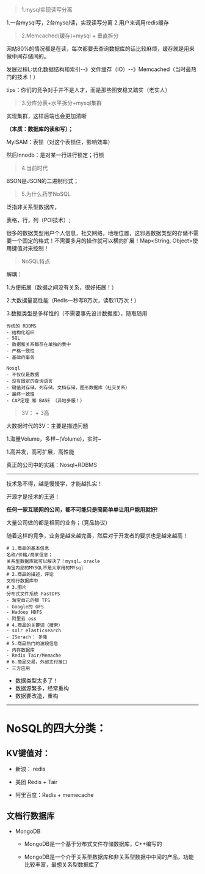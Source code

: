 > 1.mysql实现读写分离

1.一台mysql写，2台mysql读，实现读写分离
2.用户来调用redis缓存

> 2.Memcached(缓存)+mysql + 垂直拆分

网站80%的情况都是在读，每次都要去查询数据库的话比较麻烦，缓存就是用来做中间存储间的。

发展过程L:优化数据结构和索引--》文件缓存（IO）--》Memcached（当时最热门的技术！）

tips：你们的竞争对手并不是人才，而是那些图安稳又踏实（老实人）

>3.分库分表+水平拆分+mysql集群

实现集群，这样后端也会更加清晰

**（本质：数据库的读和写）；**

MyISAM：表锁（对这个表锁住，影响效率）

然后Innodb：是对某一行进行锁定；行锁

> 4.当前时代

BSON是JSON的二进制形式；

> 5.为什么药学NoSQL

泛指非关系型数据库，

表格，行，列（POI技术）;

很多的数据类型用户个人信息，社交网络，地理位置，这邪恶数据类型的存储不需要一个固定的格式！不需要多月的操作就可以横向扩展！Map<String, Object>使用键值对来控制！

> NoSQL特点

解耦：

1.方便拓展（数据之间没有关系，很好拓展！）

2.大数据量高性能（Redis一秒写8万次，读取11万次！）

3.数据类型是多样性的（不需要事先设计数据库），随取随用

```
传统的 RDBMS
- 结构化组织
- SQL
- 数据和关系都存在单独的表中
- 严格一致性
- 基础的事务
```

```
Nosql
- 不仅仅是数据
- 没有固定的查询语言
- 键值对存储，列存储，文档存储，图形数据库（社交关系）
- 最终一致性
- CAP定理 和 BASE （异地多服！）
```

> 3V： + 3高

大数据时代的3V：主要是描述问题

1.海量Volume，多样~(Volume)，实时~

1.高并发，高可扩展，高性能

真正的公司中的实践：Nosql+RDBMS

---

技术急不得，越是慢慢学，才能越扎实！

开源才是技术的王道！

**任何一家互联网的公司，都不可能只是简简单单让用户能用就好!**

大量公司做的都是相同的业务；（竞品协议）

随着这样的竞争，业务是越来越完善，然后对于开发者的要求也是越来越高！

```
# 1.商品的基本信息
名称/价格/商家信息；
关系型数据库就可以解决了！mysql。oracle
淘宝内部的MYSQL不是大家用的MYsql
# 2.商品的描述，评论
文档行数据库中
# 3.图片
分布式文件系统 FastDFS
- 淘宝自己的额 TFS
- Google的 GFS
- Hadoop HDFS
- 阿里云 oss
# 4.商品的关键词（搜索）
- solr elasticsearch
- ISerach： 多隆
# 5.商品热门的波段信息
- 内存数据库
- Redis Tair/Memache
# 6.商品交易，外部支付接口
- 三方应用
```

- 数据类型太多了！
- 数据源繁多，经常重构
- 数据要改造，重构

---

# NoSQL的四大分类：

## KV键值对：

- 新浪： redis

- 美团 Redis + Tair

- 阿里百度：Redis + memecache

## 文档行数据库

- MongoDB

  - MongoDB是一个基于分布式文件存储数据库，C++编写的

  - MongoDB是一个介于关系型数据库和非关系型数据中中间的产品，功能比较丰富，最想关系型数据库了

    



